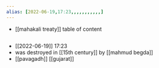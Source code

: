 ```yaml
---
alias: [2022-06-19,17:23,,,,,,,,,,,]
---
```

- [[mahakali treaty]]
table of content
```toc
```

- [[2022-06-19]] 17:23
- was destroyed in [[15th century]] by [[mahmud begda]]
- [[pavagadh]] [[gujarat]]